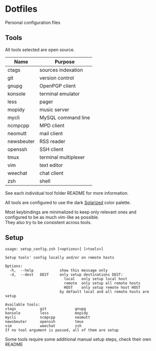 # Dotfiles

Personal configuration files


## Tools

All tools selected are open source.

| Name       | Purpose              |
|------------|----------------------|
| ctags      | sources indexation   |
| git        | version control      |
| gnupg      | OpenPGP client       |
| konsole    | terminal emulator    |
| less       | pager                |
| mopidy     | music server         |
| mycli      | MySQL command line   |
| ncmpcpp    | MPD client           |
| neomutt    | mail client          |
| newsbeuter | RSS reader           |
| openssh    | SSH client           |
| tmux       | terminal multiplexer |
| vim        | text editor          |
| weechat    | chat client          |
| zsh        | shell                |

See each individual tool folder README for more information.

All tools are configured to use the dark
[Solarized](http://ethanschoonover.com/solarized) color palette.

Most keybindings are minimalized to keep only relevant ones
and configured to be as much vim-like as possible.  
They also try to be consistent across tools.


## Setup

```shell
usage: setup_config.zsh [<options>] [<tools>]

Setup tools' config locally and/or on remote hosts

Options:
  -h,  --help            show this message only
  -d,  --dest   DEST     only setup destinations DEST:
                           local   only setup local host
                           remote  only setup all remote hosts
                           HOST    only setup remote host HOST
                         by default local and all remote hosts are setup

Available tools:
ctags           git             gnupg
konsole         less            mopidy
mycli           ncmpcpp         neomutt
newsbeuter      openssh         tmux
vim             weechat         zsh
If no tool argument is passed, all of them are setup
```

Some tools require some additional manual setup steps, check their own README
